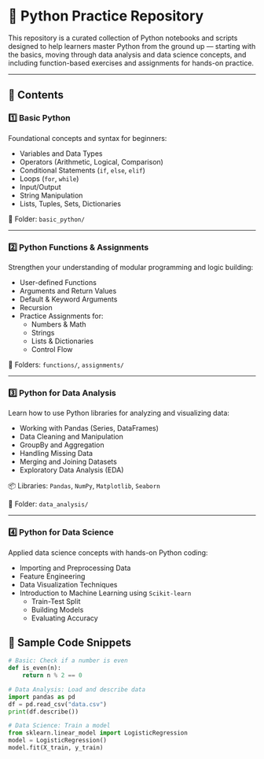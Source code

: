 # 🐍 Python Practice Repository

This repository is a curated collection of Python notebooks and scripts designed to help learners master Python from the ground up — starting with the basics, moving through data analysis and data science concepts, and including function-based exercises and assignments for hands-on practice.

---

## 📘 Contents

### 1️⃣ Basic Python
Foundational concepts and syntax for beginners:
- Variables and Data Types
- Operators (Arithmetic, Logical, Comparison)
- Conditional Statements (`if`, `else`, `elif`)
- Loops (`for`, `while`)
- Input/Output
- String Manipulation
- Lists, Tuples, Sets, Dictionaries

📂 Folder: `basic_python/`

---

### 2️⃣ Python Functions & Assignments
Strengthen your understanding of modular programming and logic building:
- User-defined Functions
- Arguments and Return Values
- Default & Keyword Arguments
- Recursion
- Practice Assignments for:
  - Numbers & Math
  - Strings
  - Lists & Dictionaries
  - Control Flow

📂 Folders: `functions/`, `assignments/`

---

### 3️⃣ Python for Data Analysis
Learn how to use Python libraries for analyzing and visualizing data:
- Working with Pandas (Series, DataFrames)
- Data Cleaning and Manipulation
- GroupBy and Aggregation
- Handling Missing Data
- Merging and Joining Datasets
- Exploratory Data Analysis (EDA)

📦 Libraries: `Pandas`, `NumPy`, `Matplotlib`, `Seaborn`

📂 Folder: `data_analysis/`

---

### 4️⃣ Python for Data Science
Applied data science concepts with hands-on Python coding:
- Importing and Preprocessing Data
- Feature Engineering
- Data Visualization Techniques
- Introduction to Machine Learning using `Scikit-learn`
  - Train-Test Split
  - Building Models
  - Evaluating Accuracy


## 🧠 Sample Code Snippets

```python
# Basic: Check if a number is even
def is_even(n):
    return n % 2 == 0

# Data Analysis: Load and describe data
import pandas as pd
df = pd.read_csv("data.csv")
print(df.describe())

# Data Science: Train a model
from sklearn.linear_model import LogisticRegression
model = LogisticRegression()
model.fit(X_train, y_train)

